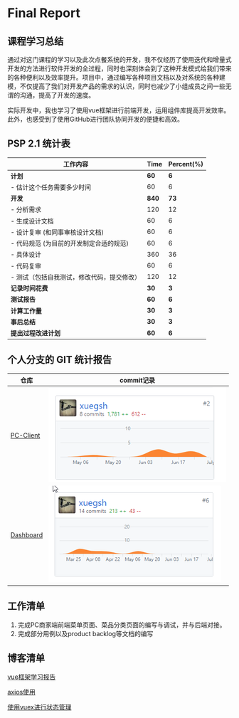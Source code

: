 # Final Report

## 课程学习总结

通过对这门课程的学习以及此次点餐系统的开发，我不仅经历了使用迭代和增量式开发的方法进行软件开发的全过程，同时也深刻体会到了这种开发模式给我们带来的各种便利以及效率提升。项目中，通过编写各种项目文档以及对系统的各种建模，不仅提高了我们对开发产品的需求的认识，同时也减少了小组成员之间一些无谓的沟通，提高了开发的速度。

实际开发中，我也学习了使用vue框架进行前端开发，运用组件库提高开发效率。此外，也感受到了使用GitHub进行团队协同开发的便捷和高效。

## PSP 2.1 统计表

| 工作内容                   | Time    | Percent(%) |
| ---------------------- | ------- | ---------- |
| **计划**                 | **60**  | **6**      |
| - 估计这个任务需要多少时间         | 60      | 6          |
| **开发**                 | **840** | **73**     |
| - 分析需求                 | 120     | 12         |
| - 生成设计文档               | 60      | 6          |
| - 设计复审 (和同事审核设计文档)     | 60      | 6          |
| - 代码规范 (为目前的开发制定合适的规范) | 60      | 6          |
| - 具体设计                 | 360     | 36         |
| - 代码复审                 | 60      | 6          |
| - 测试（包括自我测试，修改代码，提交修改） | 120     | 12         |
| **记录时间花费**             | **30**  | **3**      |
| **测试报告**               | **60**  | **6**      |
| **计算工作量**              | **30**  | **3**      |
| **事后总结**               | **30**  | **3**      |
| **提出过程改进计划**           | **60**  | **6**      |



## 个人分支的 GIT 统计报告

| 仓库                                       | commit记录                                 |
| ---------------------------------------- | ---------------------------------------- |
| [PC-Client](https://github.com/Zhidan-System/PC-Client) | ![pc_client_commit](15331343-assets/pc_client_commit.png) |
| [Dashboard](https://github.com/Zhidan-System/Dashboard) | ![dashboard_commit](15331343-assets/dashboard_commit.png) |

## 工作清单

1. 完成PC商家端前端菜单页面、菜品分类页面的编写与调试，并与后端对接。
2. 完成部分用例以及product backlog等文档的编写

## 博客清单

[vue框架学习报告](https://blog.csdn.net/devin_xue/article/details/79951857)

[axios使用](https://blog.csdn.net/Devin_Xue/article/details/80915197)

[使用vuex进行状态管理](https://blog.csdn.net/Devin_Xue/article/details/80913672)